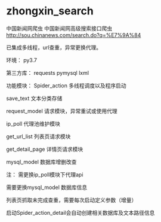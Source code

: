 # zhongxin_search
中国新闻网爬虫
中国新闻网高级搜索接口爬虫  http://sou.chinanews.com/search.do?q=%E7%9A%84

已集成多线程，url查重，异常更换代理。

环境：
  py3.7

第三方库：
  requests pymysql lxml

功能模块：
  Spider_action 多线程调度以及程序启动

  save_text 文本分类存储

  request_model 请求模块，异常重试或使用代理

  ip_poll 代理池维护模块

  get_url_list 列表页请求模块

  get_detail_page 详情页请求模块

  mysql_model 数据库增删改查


注：
  需更换ip_poll模块下代理api

  需要更换mysql_model 数据库信息

  列表页抓取未完成查重，需要每次启动定义参数（增量）

  启动Spider_action_detail会自动创建相关数据库及文本路径信息
